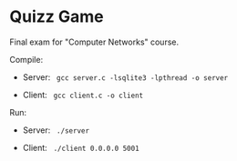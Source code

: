 # Quizz Game
Final exam for "Computer Networks" course.

Compile: 
- Server:  <code>
 gcc server.c -lsqlite3 -lpthread -o server </code>

- Client:  <code>
 gcc client.c -o client </code>
 
 Run:
 
- Server:  <code>
 ./server </code>

- Client:  <code>
./client 0.0.0.0 5001 </code>
